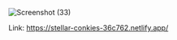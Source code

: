 ![Screenshot (33)](https://user-images.githubusercontent.com/85416370/175819101-f46b9385-ede4-463f-aad0-696e44b5c320.png)


Link:
https://stellar-conkies-36c762.netlify.app/

